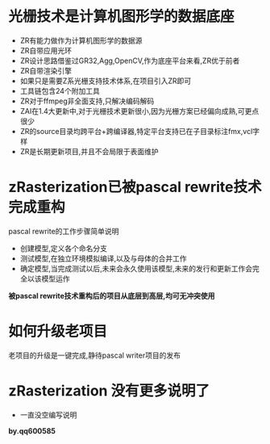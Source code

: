 # 光栅技术是计算机图形学的数据底座

- ZR有能力做作为计算机图形学的数据源
- ZR自带应用光环
- ZR设计思路借鉴过GR32,Agg,OpenCV,作为底座平台来看,ZR优于前者
- ZR自带渲染引擎
- 如果只是需要Z系光栅支持技术体系,在项目引入ZR即可
- 工具链包含24个附加工具
- ZR对于ffmpeg非全面支持,只解决编码解码
- ZAI在1.4大更新中,对于光栅技术更新很小,因为光栅方案已经偏向成熟,可更点很少
- ZR的source目录均跨平台+跨编译器,特定平台支持已在子目录标注fmx,vcl字样
- ZR是长期更新项目,并且不会局限于表面维护

# zRasterization已被pascal rewrite技术完成重构

pascal rewrite的工作步骤简单说明

- 创建模型,定义各个命名分支
- 测试模型,在独立环境模拟编译,以及与母体的合并工作
- 确定模型,当完成测试以后,未来会永久使用该模型,未来的发行和更新工作会完全以该模型运作

**被pascal rewrite技术重构后的项目从底层到高层,均可无冲突使用**


# 如何升级老项目

老项目的升级是一键完成,静待pascal writer项目的发布


# zRasterization 没有更多说明了

- 一直没空编写说明



**by.qq600585**

